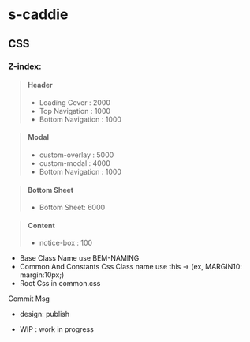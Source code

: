 # s-caddie

<!-- 주석 컨벤션
XXX : 코드에 문제가 있어 가능한 빨리 수정되야 함을 의미
TODO : 코드를 다 작성하지 않음. 다음에 작성할 내용이 반드시 기술되어 있어야합니다.
BUG : 버그 발견
FIXME : 코드에 문제가 있어 수정해야하지만 XXX보다는 덜 중요합니다.
HACK : 임시방편으로 작성한 코드. 핵을 왜 사용했는지 정보가 있어야하며, 더 나은 방법으로 해결할 수 있음을 뜻합니다. -->

## CSS

### Z-index:

> #### Header
>
> - Loading Cover : 2000
> - Top Navigation : 1000
> - Bottom Navigation : 1000

> #### Modal
>
> - custom-overlay : 5000
> - custom-modal : 4000
> - Bottom Navigation : 1000

> #### Bottom Sheet
>
> - Bottom Sheet: 6000

> #### Content
>
> - notice-box : 100

- Base Class Name use BEM-NAMING
- Common And Constants Css Class name use this -> (ex, MARGIN10: margin:10px;)
- Root Css in common.css

Commit Msg

- design: publish
- WIP : work in progress

  <!-- + map -->
  <!-- https://www.ncloud.com/product/applicationService/maps -->
  <!-- API -->
  <!-- https://navermaps.github.io/maps.js.ncp/docs/tutorial-digest.example.html -->
  <!-- Map option -->
  <!-- https://navermaps.github.io/maps.js.ncp/docs/naver.maps.html#.MapOptions -->
  <!-- https://yannichoongs.tistory.com/162 -->
